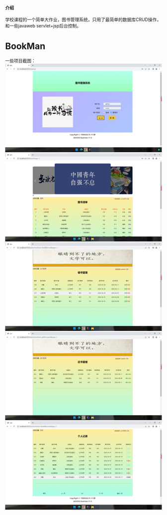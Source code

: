 

#### 介绍
学校课程的一个简单大作业，图书管理系统，只用了最简单的数据库CRUD操作，和一些javaweb servlet+jsp后台控制。

# BookMan
一些项目截图：
![输入图片说明](%E7%99%BB%E9%99%86.png)
![输入图片说明](%E9%A6%96%E9%A1%B5.png)
![输入图片说明](%E5%80%9F%E4%B9%A6%E7%AE%A1%E7%90%86.png)
![输入图片说明](%E8%BF%98%E4%B9%A6%E7%AE%A1%E7%90%86.png)
![输入图片说明](%E4%B8%AA%E4%BA%BA%E8%AE%B0%E5%BD%95.png)